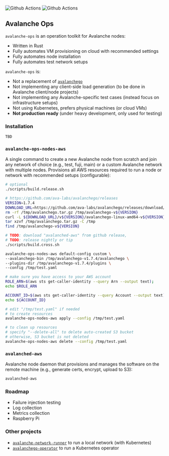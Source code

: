 
<br>

![Github Actions](https://github.com/gyuho/avalanche-ops/actions/workflows/build-test-release.yml/badge.svg) ![Github Actions](https://github.com/gyuho/avalanche-ops/actions/workflows/static-analysis.yml/badge.svg)

## Avalanche Ops

`avalanche-ops` is an operation toolkit for Avalanche nodes:
- Written in Rust
- Fully automates VM provisioning on cloud with recommended settings
- Fully automates node installation
- Fully automates test network setups

`avalanche-ops` is:
- Not a replacement of [`avalanchego`](https://github.com/ava-labs/avalanchego)
- Not implementing any client-side load generation (to be done in Avalanche client/node projects)
- Not implementing any Avalanche-specific test cases (instead focus on infrastructure setups)
- Not using Kubernetes, prefers physical machines (or cloud VMs)
- **Not production ready** (under heavy development, only used for testing)

### Installation

```bash
TBD
```

### `avalanche-ops-nodes-aws`

A single command to create a new Avalanche node from scratch and join any network of choice (e.g., test, fuji, main) or a custom Avalanche network with multiple nodes. Provisions all AWS resources required to run a node or network with recommended setups (configurable):

```bash
# optional
./scripts/build.release.sh
```

```bash
# https://github.com/ava-labs/avalanchego/releases
VERSION=1.7.4
DOWNLOAD_URL=https://github.com/ava-labs/avalanchego/releases/download/
rm -rf /tmp/avalanchego.tar.gz /tmp/avalanchego-v${VERSION}
curl -L ${DOWNLOAD_URL}/v${VERSION}/avalanchego-linux-amd64-v${VERSION}.tar.gz -o /tmp/avalanchego.tar.gz
tar xzvf /tmp/avalanchego.tar.gz -C /tmp
find /tmp/avalanchego-v${VERSION}

# TODO: download "avalanched-aws" from github release,
# TODO: release nightly or tip
./scripts/build.cross.sh
```

```bash
avalanche-ops-nodes-aws default-config custom \
--avalanchego-bin /tmp/avalanchego-v1.7.4/avalanchego \
--plugins-dir /tmp/avalanchego-v1.7.4/plugins \
--config /tmp/test.yaml
```

```bash
# make sure you have access to your AWS account
ROLE_ARN=$(aws sts get-caller-identity --query Arn --output text);
echo $ROLE_ARN

ACCOUNT_ID=$(aws sts get-caller-identity --query Account --output text);
echo ${ACCOUNT_ID}
```

```bash
# edit "/tmp/test.yaml" if needed
# to create resources
avalanche-ops-nodes-aws apply --config /tmp/test.yaml
```

```bash
# to clean up resources
# specify "--delete-all" to delete auto-created S3 bucket
# otherwise, S3 bucket is not deleted
avalanche-ops-nodes-aws delete --config /tmp/test.yaml
```

### `avalanched-aws`

Avalanche node daemon that provisions and manages the software on the remote machine (e.g., generate certs, encrypt, upload to S3):

```bash
avalanched-aws
```

### Roadmap

- Failure injection testing
- Log collection
- Metrics collection
- Raspberry Pi

### Other projects

- [`avalanche-network-runner`](https://github.com/ava-labs/avalanche-network-runner) to run a local network (with Kubernetes)
- [`avalanchego-operator`](https://github.com/ava-labs/avalanchego-operator) to run a Kubernetes operator

